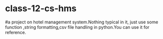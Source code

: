 # class-12-cs-hms
#a project on hotel management system.Nothing typical in it, just use some function ,string formatting,csv file handling in python.You can use it for reference.
